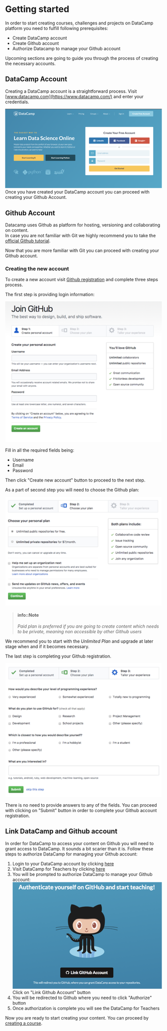 # Getting started

In order to start creating courses, challenges and projects on DataCamp platform you need to fulfill following prerequisites:

- Create DataCamp account
- Create Github account
- Authorize Datacamp to manage your Github account

Upcoming sections are going to guide you through the process of creating the necessary accounts.

## DataCamp Account

Creating a DataCamp account is a straightforward process. Visit [www.datacamp.com](https://www.datacamp.com/) and enter your credentials.

![Create DataCamp account](../images/prerequisites/create-datacamp-account.png)
Once you have created your DataCamp account you can proceed with creating your Github Account.

## Github Account

Datacamp uses Github as platform for hosting, versioning and collaborating on content.  
In case you are not familiar with Git we highly recommend you to take the [official Github tutorial](https://try.github.io).

Now that you are more familiar with Git you can proceed with creating your Github account.

### Creating the new account
To create a new account visit [Github registration](https://github.com/join?source=header-home) and complete three steps process.

The first step is providing login information:

![Github registration form](../images/prerequisites/1-join-github.png)

Fill in all the required fields being:
- Username
- Email
- Password

Then click "Create new account" button to proceed to the next step.

As a part of second step you will need to choose the Github plan:

![Github registration form - Plan](../images/prerequisites/2-select-github-plan.png)

> #### info::Note
> _Paid plan is preferred if you are going to create content which needs to be private, meaning non accessible by other Github users_

We recommend you to start with the _Unlimited Plan_ and upgrade at later stage when and if it becomes necessary.

The last step is completing your Github registration.

![Github registration form - Complete](../images/prerequisites/3-complete-github.png)

There is no need to provide answers to any of the fields. You can proceed with clicking on "Submit" button in order to complete your Github account registration.

## Link DataCamp and Github account

In order for DataCamp to access your content on Github you will need to grant access to DataCamp. It sounds a bit scarier than it is. Follow these steps to authorize DataCamp for managing your Github account:

1. Login to your DataCamp account by clicking [here](https://www.datacamp.com/users/sign_in)
2. Visit DataCamp for Teachers by clicking [here](https://www.datacamp.com/teach)
3. You will be prompted to authorize DataCamp to manage your Github account:
![Github registration form - Plan](../images/prerequisites/link-teach-authorize-github.png)
Click on "Link Github Account" button
4. You will be redirected to Github where you need to click "Authorize" button
5. Once authorization is complete you will see the DataCamp for Teachers

Now you are ready to start creating your content. You can proceed by [creating a course](../courses/README.md).